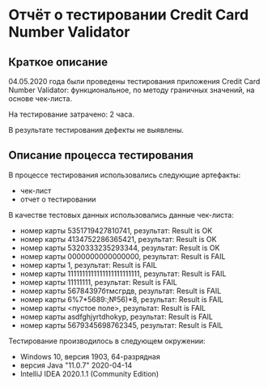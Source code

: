 # Отчёт о тестировании Credit Card Number Validator

## Краткое описание

04.05.2020 года были проведены тестирования приложения Credit Card Number Validator: функциональное, по методу граничных значений, на основе чек-листа.

На тестирование затрачено: 2 часа.

В результате тестирования дефекты не выявлены.

## Описание процесса тестирования

В процессе тестирования использовались следующие артефакты:
* чек-лист
* отчет о тестировании

В качестве тестовых данных использовались данные чек-листа:
* номер карты 5351719427810741, результат: Result is OK
* номер карты 4134752286365421, результат: Result is OK
* номер карты 5320333235293344, результат: Result is OK
* номер карты 0000000000000000, результат: Result is FAIL
* номер карты 1, результат: Result is FAIL
* номер карты 1111111111111111111111111, результат: Result is FAIL
* номер карты 11111111, результат: Result is FAIL
* номер карты 56784397бтмсгрдв, результат: Result is FAIL
* номер карты 6%7*5689:;№56)*8, результат: Result is FAIL
* номер карты <пустое поле>, результат: Result is FAIL
* номер карты asdfghjyrtdhokyp, результат: Result is FAIL
* номер карты 5679345698762345, результат: Result is FAIL

Тестирование производилось в следующем окружении:
* Windows 10, версия 1903, 64-разрядная
* версия Java "11.0.7" 2020-04-14
* IntelliJ IDEA 2020.1.1 (Community Edition)
